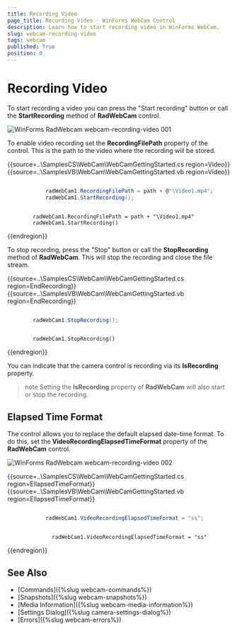 ```yaml
---
title: Recording Video
page_title: Recording Video - WinForms WebCam Control
description: Learn how to start recording video in WinForms WebCam.    
slug: webcam-recording-video
tags: webcam
published: True
position: 0
---
```


# Recording Video

To start recording a video you can press the "Start recording" button or call the **StartRecording** method of **RadWebCam** control.

![WinForms RadWebcam webcam-recording-video 001](images/webcam-recording-video001.png)

To enable video recording set the **RecordingFilePath** property of the control. This is the path to the video where the recording will be stored.

{{source=..\SamplesCS\WebCam\WebCamGettingStarted.cs region=Video}} 
{{source=..\SamplesVB\WebCam\WebCamGettingStarted.vb region=Video}} 

````C#

            radWebCam1.RecordingFilePath = path + @"\Video1.mp4";
            radWebCam1.StartRecording();

````
````VB.NET

        radWebCam1.RecordingFilePath = path + "\Video1.mp4"
        radWebCam1.StartRecording()      

````

{{endregion}} 

To stop recording, press the "Stop" button or call the **StopRecording** method of **RadWebCam**. This will stop the recording and close the file stream.

{{source=..\SamplesCS\WebCam\WebCamGettingStarted.cs region=EndRecording}} 
{{source=..\SamplesVB\WebCam\WebCamGettingStarted.vb region=EndRecording}} 

````C#

        radWebCam1.StopRecording();

````
````VB.NET

        radWebCam1.StopRecording()      

````

{{endregion}} 

You can indicate that the camera control is recording via its **IsRecording** property.

>note Setting the **IsRecording** property of **RadWebCam** will also start or stop the recording.

## Elapsed Time Format

The control allows you to replace the default elapsed date-time format. To do this, set the **VideoRecordingElapsedTimeFormat** property of the **RadWebCam** control.

![WinForms RadWebcam webcam-recording-video 002](images/webcam-recording-video002.png)

{{source=..\SamplesCS\WebCam\WebCamGettingStarted.cs region=EllapsedTimeFormat}} 
{{source=..\SamplesVB\WebCam\WebCamGettingStarted.vb region=EllapsedTimeFormat}} 

````C#

            radWebCam1.VideoRecordingElapsedTimeFormat = "ss";

````
````VB.NET

              radWebCam1.VideoRecordingElapsedTimeFormat = "ss"

````

{{endregion}} 

## See Also
* [Commands]({%slug webcam-commands%})
* [Snapshots]({%slug webcam-snapshots%})
* [Media Information]({%slug webcam-media-information%})
* [Settings Dialog]({%slug camera-settings-dialog%})
* [Errors]({%slug webcam-errors%})

